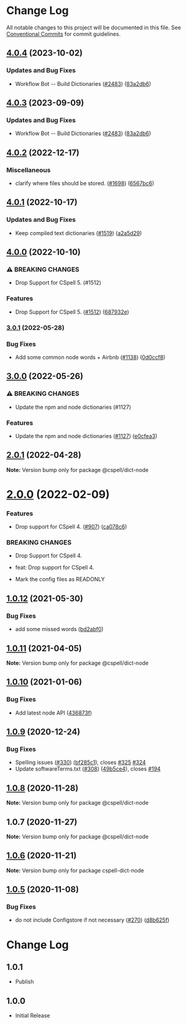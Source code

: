 # Change Log

All notable changes to this project will be documented in this file.
See [Conventional Commits](https://conventionalcommits.org) for commit guidelines.

## [4.0.4](https://github.com/kevintraver/cspell-dicts/compare/@cspell/dict-node-v4.0.3...@cspell/dict-node@4.0.4) (2023-10-02)


### Updates and Bug Fixes

* Workflow Bot -- Build Dictionaries ([#2483](https://github.com/kevintraver/cspell-dicts/issues/2483)) ([83a2db6](https://github.com/kevintraver/cspell-dicts/commit/83a2db659dd2adbb61c10d4552663f68a21fb9f4))

## [4.0.3](https://github.com/streetsidesoftware/cspell-dicts/compare/@cspell/dict-node@4.0.2...@cspell/dict-node@4.0.3) (2023-09-09)


### Updates and Bug Fixes

* Workflow Bot -- Build Dictionaries ([#2483](https://github.com/streetsidesoftware/cspell-dicts/issues/2483)) ([83a2db6](https://github.com/streetsidesoftware/cspell-dicts/commit/83a2db659dd2adbb61c10d4552663f68a21fb9f4))

## [4.0.2](https://github.com/streetsidesoftware/cspell-dicts/compare/@cspell/dict-node@4.0.1...@cspell/dict-node@4.0.2) (2022-12-17)


### Miscellaneous

* clarify where files should be stored. ([#1698](https://github.com/streetsidesoftware/cspell-dicts/issues/1698)) ([6567bc6](https://github.com/streetsidesoftware/cspell-dicts/commit/6567bc62130404cb32945bdcc3bf07316c839396))

## [4.0.1](https://github.com/streetsidesoftware/cspell-dicts/compare/@cspell/dict-node@4.0.0...@cspell/dict-node@4.0.1) (2022-10-17)


### Updates and Bug Fixes

* Keep compiled text dictionaries ([#1519](https://github.com/streetsidesoftware/cspell-dicts/issues/1519)) ([a2a5d29](https://github.com/streetsidesoftware/cspell-dicts/commit/a2a5d29edebddbc443758789105ad1b175483d41))

## [4.0.0](https://github.com/streetsidesoftware/cspell-dicts/compare/@cspell/dict-node@3.0.1...@cspell/dict-node@4.0.0) (2022-10-10)


### ⚠ BREAKING CHANGES

* Drop Support for CSpell 5. (#1512)

### Features

* Drop Support for CSpell 5. ([#1512](https://github.com/streetsidesoftware/cspell-dicts/issues/1512)) ([687932e](https://github.com/streetsidesoftware/cspell-dicts/commit/687932e187e4bce87d7904e3a2e53dd6de6ac372))

### [3.0.1](https://github.com/streetsidesoftware/cspell-dicts/compare/@cspell/dict-node@3.0.0...@cspell/dict-node@3.0.1) (2022-05-28)


### Bug Fixes

* Add some common node words + Airbnb ([#1138](https://github.com/streetsidesoftware/cspell-dicts/issues/1138)) ([0d0ccf8](https://github.com/streetsidesoftware/cspell-dicts/commit/0d0ccf8823f21e90a6fbd42631510bafd3dc3e9c))



## [3.0.0](https://github.com/streetsidesoftware/cspell-dicts/compare/@cspell/dict-node@2.0.1...@cspell/dict-node@3.0.0) (2022-05-26)


### ⚠ BREAKING CHANGES

* Update the npm and node dictionaries (#1127)

### Features

* Update the npm and node dictionaries ([#1127](https://github.com/streetsidesoftware/cspell-dicts/issues/1127)) ([e0cfea3](https://github.com/streetsidesoftware/cspell-dicts/commit/e0cfea3b57cefd89ba115893839816a93e1f5658))



## [2.0.1](https://github.com/streetsidesoftware/cspell-dicts/compare/@cspell/dict-node@2.0.0...@cspell/dict-node@2.0.1) (2022-04-28)

**Note:** Version bump only for package @cspell/dict-node





# [2.0.0](https://github.com/streetsidesoftware/cspell-dicts/compare/@cspell/dict-node@1.0.12...@cspell/dict-node@2.0.0) (2022-02-09)


### Features

* Drop support for CSpell 4. ([#907](https://github.com/streetsidesoftware/cspell-dicts/issues/907)) ([ca078c6](https://github.com/streetsidesoftware/cspell-dicts/commit/ca078c6a2e188cc3cf6276db1ba7e007f0f06f27))


### BREAKING CHANGES

* Drop Support for CSpell 4.

* feat: Drop support for CSpell 4.
* Mark the config files as READONLY





## [1.0.12](https://github.com/streetsidesoftware/cspell-dicts/compare/@cspell/dict-node@1.0.11...@cspell/dict-node@1.0.12) (2021-05-30)


### Bug Fixes

* add some missed words ([bd2abf0](https://github.com/streetsidesoftware/cspell-dicts/commit/bd2abf0e0f90ff41e8cdd8a84786c15ef0734333))





## [1.0.11](https://github.com/streetsidesoftware/cspell-dicts/compare/@cspell/dict-node@1.0.10...@cspell/dict-node@1.0.11) (2021-04-05)

**Note:** Version bump only for package @cspell/dict-node





## [1.0.10](https://github.com/streetsidesoftware/cspell-dicts/compare/@cspell/dict-node@1.0.9...@cspell/dict-node@1.0.10) (2021-01-06)


### Bug Fixes

* Add latest node API ([436873f](https://github.com/streetsidesoftware/cspell-dicts/commit/436873f95d42fe089b857b6292406976670446c2))





## [1.0.9](https://github.com/streetsidesoftware/cspell-dicts/compare/@cspell/dict-node@1.0.8...@cspell/dict-node@1.0.9) (2020-12-24)


### Bug Fixes

* Spelling issues ([#330](https://github.com/streetsidesoftware/cspell-dicts/issues/330)) ([bf285c1](https://github.com/streetsidesoftware/cspell-dicts/commit/bf285c182e16a5b73b28d3bd6fa5b3db5ac1cac0)), closes [#325](https://github.com/streetsidesoftware/cspell-dicts/issues/325) [#324](https://github.com/streetsidesoftware/cspell-dicts/issues/324)
* Update softwareTerms.txt ([#308](https://github.com/streetsidesoftware/cspell-dicts/issues/308)) ([49b5ce4](https://github.com/streetsidesoftware/cspell-dicts/commit/49b5ce4a2436f3c99969d6425128d55f84c8a7fc)), closes [#194](https://github.com/streetsidesoftware/cspell-dicts/issues/194)





## [1.0.8](https://github.com/streetsidesoftware/cspell-dicts/compare/@cspell/dict-node@1.0.7...@cspell/dict-node@1.0.8) (2020-11-28)

**Note:** Version bump only for package @cspell/dict-node





## 1.0.7 (2020-11-27)

**Note:** Version bump only for package @cspell/dict-node





## [1.0.6](https://github.com/streetsidesoftware/cspell-dicts/compare/cspell-dict-node@1.0.5...cspell-dict-node@1.0.6) (2020-11-21)

**Note:** Version bump only for package cspell-dict-node

## [1.0.5](https://github.com/streetsidesoftware/cspell-dicts/compare/cspell-dict-node@1.0.4...cspell-dict-node@1.0.5) (2020-11-08)

### Bug Fixes

- do not include Configstore if not necessary ([#270](https://github.com/streetsidesoftware/cspell-dicts/issues/270)) ([d8b625f](https://github.com/streetsidesoftware/cspell-dicts/commit/d8b625f2f42d5cc6c4a9390216ac1e5037886e44))

# Change Log

## 1.0.1

- Publish

## 1.0.0

- Initial Release
